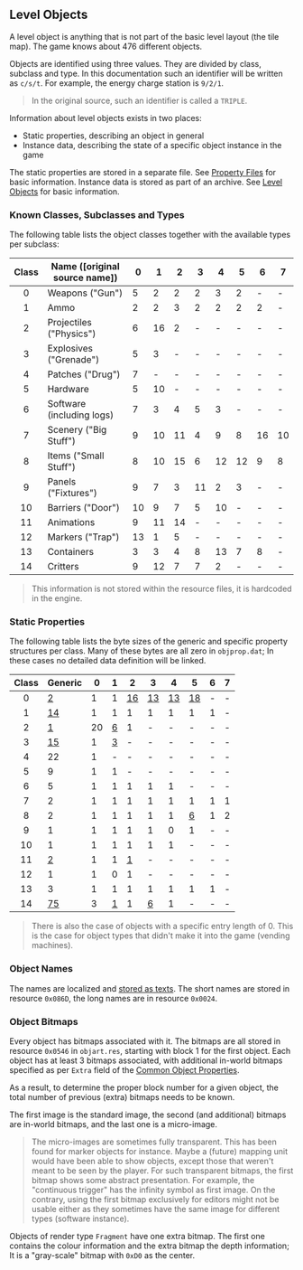 ## Level Objects

A level object is anything that is not part of the basic level layout (the tile map). The game knows about 476 different objects.

Objects are identified using three values. They are divided by class, subclass and type. In this documentation such an identifier will be written as ```c/s/t```. For example, the energy charge station is ```9/2/1```.

> In the original source, such an identifier is called a ```TRIPLE```.

Information about level objects exists in two places:
* Static properties, describing an object in general
* Instance data, describing the state of a specific object instance in the game

The static properties are stored in a separate file. See [Property Files](../fileFormat/PropertyFiles.md) for basic information.
Instance data is stored as part of an archive. See [Level Objects](../archives/levelObjects.md) for basic information.

### Known Classes, Subclasses and Types

The following table lists the object classes together with the available types per subclass:

| Class | Name ([original source name])      | 0  | 1  | 2  | 3  | 4  | 5  | 6  | 7  |
|:-----:|------------------------------------|----|----|----|----|----|----|----|----|
|   0   | Weapons ("Gun")                    | 5  | 2  | 2  | 2  | 3  | 2  | -  | -  |
|   1   | Ammo                               | 2  | 2  | 3  | 2  | 2  | 2  | 2  | -  |
|   2   | Projectiles ("Physics")            | 6  | 16 | 2  | -  | -  | -  | -  | -  |
|   3   | Explosives ("Grenade")             | 5  | 3  | -  | -  | -  | -  | -  | -  |
|   4   | Patches ("Drug")                   | 7  | -  | -  | -  | -  | -  | -  | -  |
|   5   | Hardware                           | 5  | 10 | -  | -  | -  | -  | -  | -  |
|   6   | Software (including logs)          | 7  | 3  | 4  | 5  | 3  | -  | -  | -  |
|   7   | Scenery ("Big Stuff")              | 9  | 10 | 11 | 4  | 9  | 8  | 16 | 10 |
|   8   | Items ("Small Stuff")              | 8  | 10 | 15 | 6  | 12 | 12 | 9  | 8  |
|   9   | Panels ("Fixtures")                | 9  | 7  | 3  | 11 | 2  | 3  | -  | -  |
|   10  | Barriers ("Door")                  | 10 | 9  | 7  | 5  | 10 | -  | -  | -  |
|   11  | Animations                         | 9  | 11 | 14 | -  | -  | -  | -  | -  |
|   12  | Markers ("Trap")                   | 13 | 1  | 5  | -  | -  | -  | -  | -  |
|   13  | Containers                         | 3  | 3  | 4  | 8  | 13 | 7  | 8  | -  |
|   14  | Critters                           | 9  | 12 | 7  | 7  | 2  | -  | -  | -  |

> This information is not stored within the resource files, it is hardcoded in the engine.


### Static Properties

The following table lists the byte sizes of the generic and specific property structures per class.
Many of these bytes are all zero in ```objprop.dat```; In these cases no detailed data definition will be linked.

| Class | Generic                                     | 0  | 1         | 2         | 3         | 4         | 5         | 6  | 7  |
|:-----:|---------------------------------------------|----|-----------|-----------|-----------|-----------|-----------|----|----|
|   0   | [2](00_Weapons/weaponProperties.md)         | 1  | 1         | [16][0/2] | [13][0/3] | [13][0/4] | [18][0/5] | -  | -  |
|   1   | [14](01_AmmoClips/ammoClipProperties.md)    | 1  | 1         | 1         | 1         | 1         | 1         | 1  | -  |
|   2   | [1](02_Projectiles/projectileProperties.md) | 20 | [6][2/1]  | 1         | -         | -         | -         | -  | -  |
|   3   | [15](03_Explosives/explosiveProperties.md)  | 1  | [3][3/1]  | -         | -         | -         | -         | -  | -  |
|   4   | 22                                          | 1  | -         | -         | -         | -         | -         | -  | -  |
|   5   | 9                                           | 1  | 1         | -         | -         | -         | -         | -  | -  |
|   6   | 5                                           | 1  | 1         | 1         | 1         | 1         | -         | -  | -  |
|   7   | 2                                           | 1  | 1         | 1         | 1         | 1         | 1         | 1  | 1  |
|   8   | 2                                           | 1  | 1         | 1         | 1         | 1         | [6][8/5]  | 1  | 2  |
|   9   | 1                                           | 1  | 1         | 1         | 1         | 0         | 1         | -  | -  |
|   10  | 1                                           | 1  | 1         | 1         | 1         | 1         | -         | -  | -  |
|   11  | [2](11_Animations/animationProperties.md)   | 1  | 1         | [1][11/2] | -         | -         | -         | -  | -  |
|   12  | 1                                           | 1  | 0         | 1         | -         | -         | -         | -  | -  |
|   13  | 3                                           | 1  | 1         | 1         | 1         | 1         | 1         | 1  | -  |
|   14  | [75](14_Critters/critterProperties.md)      | 3  | [1][14/1] | 1         | [6][14/3] | 1         | -         | -  | -  |


> There is also the case of objects with a specific entry length of 0. This is the case for object types that didn't make it into the game (vending machines).

[0/2]: 00_Weapons/weaponProperties.md#specific-2-properties
[0/3]: 00_Weapons/weaponProperties.md#specific-3-properties
[0/4]: 00_Weapons/weaponProperties.md#specific-4-properties
[0/5]: 00_Weapons/weaponProperties.md#specific-5-properties
[2/1]: 02_Projectiles/projectileProperties.md#specific-1-properties
[3/1]: 03_Explosives/explosiveProperties.md#specific-1-properties
[8/5]: 08_Items/itemProperties.md#cyberspace-items-specific-properties
[11/2]: 11_Animations/animationProperties.md#specific-2-properties
[14/1]: 14_Critters/critterProperties.md#specific-1-properties
[14/3]: 14_Critters/critterProperties.md#cyberspace-critters-specific-properties


### Object Names

The names are localized and [stored as texts](../media/Texts.md). The short names are stored in resource ```0x086D```, the long
names are in resource ```0x0024```.


### Object Bitmaps

Every object has bitmaps associated with it. The bitmaps are all stored in resource ```0x0546``` in ```objart.res```, starting with block 1 for the first object. Each object has at least 3 bitmaps associated, with additional in-world bitmaps specified as per ```Extra``` field of the [Common Object Properties](../fileFormat/PropertyFiles.md#common-table).

As a result, to determine the proper block number for a given object, the total number of previous (extra) bitmaps needs to be known.

The first image is the standard image, the second (and additional) bitmaps are in-world bitmaps, and the last one is a micro-image.

> The micro-images are sometimes fully transparent. This has been found for marker objects for instance.
> Maybe a (future) mapping unit would have been able to show objects, except those that weren't meant to be seen by the player.
> For such transparent bitmaps, the first bitmap shows some abstract presentation. For example, the "continuous trigger" has the infinity symbol as first image.
> On the contrary, using the first bitmap exclusively for editors might not be usable either as they sometimes have the same image for different types (software instance).

Objects of render type ```Fragment``` have one extra bitmap. The first one contains the colour information and the extra bitmap the depth information; It is a "gray-scale" bitmap with ```0xD0``` as the center.
